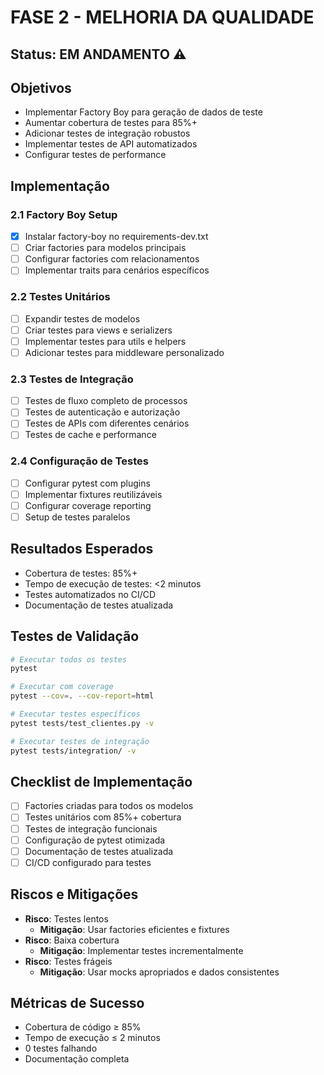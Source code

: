 # FASE 2 - MELHORIA DA QUALIDADE

## Status: EM ANDAMENTO ⚠️

## Objetivos
- Implementar Factory Boy para geração de dados de teste
- Aumentar cobertura de testes para 85%+
- Adicionar testes de integração robustos
- Implementar testes de API automatizados
- Configurar testes de performance

## Implementação

### 2.1 Factory Boy Setup
- [x] Instalar factory-boy no requirements-dev.txt
- [ ] Criar factories para modelos principais
- [ ] Configurar factories com relacionamentos
- [ ] Implementar traits para cenários específicos

### 2.2 Testes Unitários
- [ ] Expandir testes de modelos
- [ ] Criar testes para views e serializers
- [ ] Implementar testes para utils e helpers
- [ ] Adicionar testes para middleware personalizado

### 2.3 Testes de Integração
- [ ] Testes de fluxo completo de processos
- [ ] Testes de autenticação e autorização
- [ ] Testes de APIs com diferentes cenários
- [ ] Testes de cache e performance

### 2.4 Configuração de Testes
- [ ] Configurar pytest com plugins
- [ ] Implementar fixtures reutilizáveis
- [ ] Configurar coverage reporting
- [ ] Setup de testes paralelos

## Resultados Esperados
- Cobertura de testes: 85%+
- Tempo de execução de testes: <2 minutos
- Testes automatizados no CI/CD
- Documentação de testes atualizada

## Testes de Validação
```bash
# Executar todos os testes
pytest

# Executar com coverage
pytest --cov=. --cov-report=html

# Executar testes específicos
pytest tests/test_clientes.py -v

# Executar testes de integração
pytest tests/integration/ -v
```

## Checklist de Implementação
- [ ] Factories criadas para todos os modelos
- [ ] Testes unitários com 85%+ cobertura
- [ ] Testes de integração funcionais
- [ ] Configuração de pytest otimizada
- [ ] Documentação de testes atualizada
- [ ] CI/CD configurado para testes

## Riscos e Mitigações
- **Risco**: Testes lentos
  - **Mitigação**: Usar factories eficientes e fixtures
- **Risco**: Baixa cobertura
  - **Mitigação**: Implementar testes incrementalmente
- **Risco**: Testes frágeis
  - **Mitigação**: Usar mocks apropriados e dados consistentes

## Métricas de Sucesso
- Cobertura de código ≥ 85%
- Tempo de execução ≤ 2 minutos
- 0 testes falhando
- Documentação completa